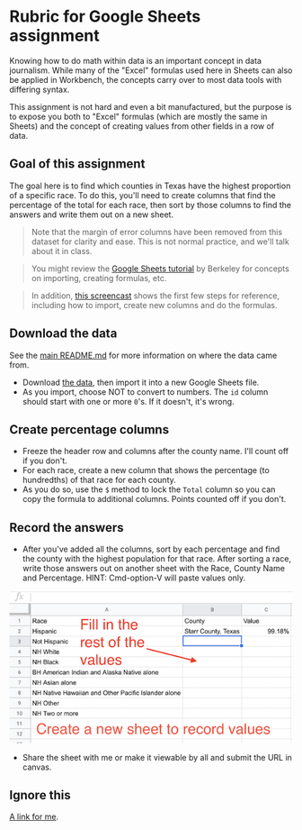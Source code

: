 # Rubric for Google Sheets assignment

Knowing how to do math within data is an important concept in data journalism. While many of the "Excel" formulas used here in Sheets can also be applied in Workbench, the concepts carry over to most data tools with differing syntax.

This assignment is not hard and even a bit manufactured, but the purpose is to expose you both to "Excel" formulas (which are mostly the same in Sheets) and the concept of creating values from other fields in a row of data.

## Goal of this assignment

The goal here is to find which counties in Texas have the highest proportion of a specific race. To do this, you'll need to create columns that find the percentage of the total for each race, then sort by those columns to find the answers and write them out on a new sheet.

> Note that the margin of error columns have been removed from this dataset for clarity and ease. This is not normal practice, and we'll talk about it in class.

> You might review the [Google Sheets tutorial](https://multimedia.journalism.berkeley.edu/tutorials/spreadsheets/) by Berkeley for concepts on importing, creating formulas, etc.

> In addition, [this screencast](https://drive.google.com/open?id=1wJEJH71tPgLu0r7Uvz7iwElXhlALnuGX) shows the first few steps for reference, including how to import, create new columns and do the formulas.

## Download the data

See the [main README.md](README.md) for more information on where the data came from.

- Download [the data](ACSDT5Y2017.B03002.csv?raw=true), then import it into a new Google Sheets file.
- As you import, choose NOT to convert to numbers. The `id` column should start with one or more `0`'s. If it doesn't, it's wrong.

## Create percentage columns

- Freeze the header row and columns after the county name. I'll count off if you don't.
- For each race, create a new column that shows the percentage (to hundredths) of that race for each county.
- As you do so, use the `$` method to lock the `Total` column so you can copy the formula to additional columns. Points counted off if you don't.

## Record the answers

- After you've added all the columns, sort by each percentage and find the county with the highest population for that race. After sorting a race, write those answers out on another sheet with the Race, County Name and Percentage. HINT: Cmd-option-V will paste values only.

![census-results](img/results.png)

- Share the sheet with me or make it viewable by all and submit the URL in canvas.

## Ignore this

[A link for me](https://docs.google.com/spreadsheets/d/1unx5IuH-fNcZZcHEPD_5w74XFixtmSPXmOPuEGOdrwM/edit#gid=245873501).
